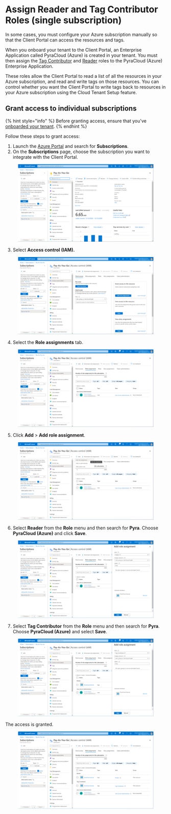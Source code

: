 # Assign Reader and Tag Contributor Roles (single subscription)

In some cases, you must configure your Azure subscription manually so that the Client Portal can access the resources and tags.&#x20;

When you onboard your tenant to the Client Portal, an Enterprise Application called PyraCloud (Azure) is created in your tenant. You must then assign the [Tag Contributor](https://learn.microsoft.com/en-us/azure/role-based-access-control/built-in-roles#tag-contributor) and [Reader](https://learn.microsoft.com/en-us/azure/role-based-access-control/built-in-roles#reader) roles to the PyraCloud (Azure) Enterprise Application.

These roles allow the Client Portal to read a list of all the resources in your Azure subscription, and read and write tags on those resources. You can control whether you want the Client Portal to write tags back to resources in your Azure subscription using the Cloud Tenant Setup feature.

## Grant access to individual subscriptions <a href="#block-e361c5ef-f066-4f15-882a-9691e45ebe2d" id="block-e361c5ef-f066-4f15-882a-9691e45ebe2d"></a>

{% hint style="info" %}
Before granting access, ensure that you've [onboarded your tenant](activate-an-azure-ea-or-mpsa-account.md).
{% endhint %}

Follow these steps to grant access:

1. Launch the [Azure Portal](https://portal.azure.com/#home) and search for **Subscriptions**.
2. On the **Subscriptions** page, choose the subscription you want to integrate with the Client Portal.

<figure><img src="../../../../.gitbook/assets/image (432).png" alt=""><figcaption></figcaption></figure>

3. Select **Access control (IAM).**

<figure><img src="../../../../.gitbook/assets/image (433).png" alt=""><figcaption></figcaption></figure>

4. Select the **Role assignments** tab.

<figure><img src="../../../../.gitbook/assets/image (434).png" alt=""><figcaption></figcaption></figure>

5. Click **Add** > **Add role assignment**.&#x20;

<figure><img src="../../../../.gitbook/assets/image (435).png" alt=""><figcaption></figcaption></figure>

6. Select **Reader** from the **Role** menu and then search for **Pyra**. Choose **PyraCloud (Azure)** and click **Save**.

<figure><img src="../../../../.gitbook/assets/image (436).png" alt=""><figcaption></figcaption></figure>

7. Select **Tag Contributor** from the **Role** menu and then search for **Pyra**. Choose **PyraCloud (Azure)** and select **Save**.

<figure><img src="../../../../.gitbook/assets/image (437).png" alt=""><figcaption></figcaption></figure>

The access is granted.&#x20;

<figure><img src="../../../../.gitbook/assets/image (438).png" alt=""><figcaption></figcaption></figure>
